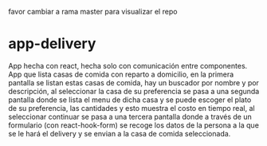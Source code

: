 favor cambiar a rama master para visualizar el repo

# app-delivery
App hecha con react, hecha solo con comunicación entre componentes. App que lista casas de comida con reparto a domicilio, en la primera pantalla se listan estas casas de comida, hay un buscador por nombre y por descripción, al seleccionar la casa de su preferencia se pasa a una segunda pantalla donde se lista el menu de dicha casa y se puede escoger el plato de su preferencia, las cantidades y esto muestra el costo en tiempo real, al seleccionar continuar se pasa a una tercera pantalla donde a través de un formulario (con react-hook-form) se recoge los datos de la persona a la que se le hará el delivery y se envian a la casa de comida seleccionada.
